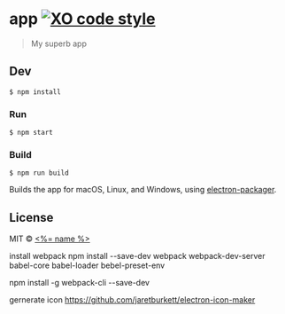 # app [![XO code style](https://img.shields.io/badge/code_style-XO-5ed9c7.svg)](https://github.com/sindresorhus/xo)

> My superb app


## Dev

```
$ npm install
```

### Run

```
$ npm start
```

### Build

```
$ npm run build
```

Builds the app for macOS, Linux, and Windows, using [electron-packager](https://github.com/electron-userland/electron-packager).


## License

MIT © [<%= name %>](<%= website %>)


install webpack
npm install --save-dev webpack webpack-dev-server babel-core babel-loader bebel-preset-env

npm install -g webpack-cli --save-dev

gernerate icon
https://github.com/jaretburkett/electron-icon-maker